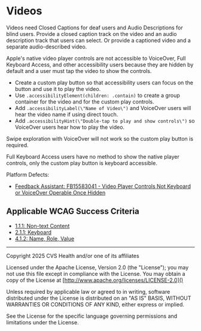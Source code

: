 # Videos
Videos need Closed Captions for deaf users and Audio Descriptions for blind users. 
Provide a closed caption track on the video and an audio description track that users can select. Or provide a captioned video and a separate audio-described video. 

Apple's native video player controls are not accessible to VoiceOver, Full Keyboard Access, and other accessibility users because they are hidden by default and a user must tap the video to show the controls. 

- Create a custom play button so that accessibility users can focus on the button and use it to play the video. 
- Use `.accessibilityElement(children: .contain)` to create a group container for the video and for the custom play controls. 
- Add `.accessibilityLabel(\"Name of Video\")` and VoiceOver users will hear the video name if using direct touch. 
- Add `.accessibilityHint(\"Double-tap to play and show controls\")` so VoiceOver users hear how to play the video. 

Swipe exploration with VoiceOver will not work so the custom play button is required. 

Full Keyboard Access users have no method to show the native player controls, only the custom play button is keyboard accessible.

Platform Defects:
- [Feedback Assistant: FB15583041 - Video Player Controls Not Keyboard or VoiceOver Operable Once Hidden](https://feedbackassistant.apple.com/feedback/15583041)


## Applicable WCAG Success Criteria
- [1.1.1: Non-text Content](https://www.w3.org/WAI/WCAG22/Understanding/non-text-content)
- [2.1.1: Keyboard](https://www.w3.org/WAI/WCAG22/Understanding/keyboard)
- [4.1.2: Name, Role, Value](https://www.w3.org/WAI/WCAG22/Understanding/name-role-value.html)

----

Copyright 2025 CVS Health and/or one of its affiliates

Licensed under the Apache License, Version 2.0 (the "License");
you may not use this file except in compliance with the License.
You may obtain a copy of the License at
[http://www.apache.org/licenses/LICENSE-2.0]()

Unless required by applicable law or agreed to in writing, software
distributed under the License is distributed on an "AS IS" BASIS,
WITHOUT WARRANTIES OR CONDITIONS OF ANY KIND, either express or implied.

See the License for the specific language governing permissions and
limitations under the License.
